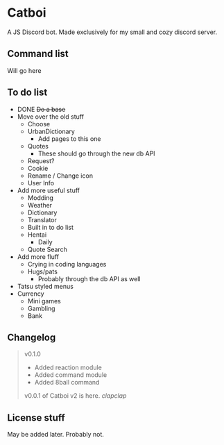 # Catboi #
A JS Discord bot. Made exclusively for my small and cozy discord server.

## Command list #
Will go here

## To do list #
+ DONE ~~Do a base~~
+ Move over the old stuff
    + Choose
    + UrbanDictionary
        + Add pages to this one
    + Quotes
        + These should go through the new db API
    + Request?
    + Cookie
    + Rename / Change icon
    + User Info
+ Add more useful stuff
    + Modding
    + Weather
    + Dictionary
    + Translator
    + Built in to do list
    + Hentai
        + Daily
    + Quote Search
+ Add more fluff
    + Crying in coding languages
    + Hugs/pats
        + Probably through the db API as well
+ Tatsu styled menus
+ Currency
    + Mini games
    + Gambling
    + Bank

## Changelog #
>v0.1.0
>+ Added reaction module
>+ Added command module
>+ Added 8ball command
>
>v0.0.1 of Catboi v2 is here. *clapclap*

## License stuff #
May be added later. Probably not.